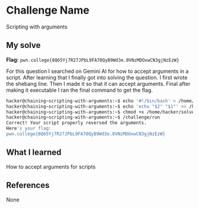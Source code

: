 # Challenge Name
Scripting with arguments

## My solve
**Flag:** `pwn.college{8Q65Yj7R27JPbL9FA70QyB9Wd3e.0VNzMDOxwCN3gjNzEzW}`

For this question I searched on Gemini AI for how to accept arguments in a script. After learning that I finally got into solving the question. I first wrote the shebang line. Then I made it so that it can accept arguments. Final after making it executable I ran the final command to get the flag.
```bash
hacker@chaining~scripting-with-arguments:~$ echo '#!/bin/bash' > /home/hacker/solve.sh
hacker@chaining~scripting-with-arguments:~$ echo 'echo "$2" "$1"' >> /home/hacker/solve.sh
hacker@chaining~scripting-with-arguments:~$ chmod +x /home/hacker/solve.sh
hacker@chaining~scripting-with-arguments:~$ /challenge/run
Correct! Your script properly reversed the arguments.
Here's your flag:
pwn.college{8Q65Yj7R27JPbL9FA70QyB9Wd3e.0VNzMDOxwCN3gjNzEzW}
```

## What I learned
How to accept arguments for scripts

## References 
None
